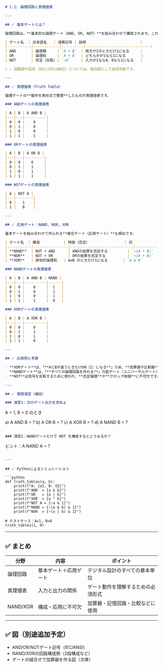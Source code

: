 ```markdown
# 1.2: 論理回路と真理値表

---

## ✅ 基本ゲートとは？

論理回路は、**基本的な論理ゲート（AND, OR, NOT）**を組み合わせて構成されます。これらはすべてのデジタルシステムの基礎となります。

| ゲート名  | 日本語名   | 演算記号 | 説明                         |
|-----------|------------|----------|------------------------------|
| AND       | 論理積     | `A • B`  | 両方が1のときだけ1になる     |
| OR        | 論理和     | `A + B`  | どちらかが1なら1になる       |
| NOT       | 否定（反転）| `¬A`     | 入力が1なら0、0なら1になる   |

> ⚠️ 回路図や記号（IEC/JIS/ANSI）については、後日図として追加可能です。

---

## ✅ 真理値表（Truth Table）

論理ゲートの**動作を表形式で整理**したものが真理値表です。

### ANDゲートの真理値表

| A | B | A AND B |
|---|---|----------|
| 0 | 0 |    0     |
| 0 | 1 |    0     |
| 1 | 0 |    0     |
| 1 | 1 |    1     |

### ORゲートの真理値表

| A | B | A OR B |
|---|---|---------|
| 0 | 0 |   0     |
| 0 | 1 |   1     |
| 1 | 0 |   1     |
| 1 | 1 |   1     |

### NOTゲートの真理値表

| A | NOT A |
|---|--------|
| 0 |   1    |
| 1 |   0    |

---

## ✅ 応用ゲート：NAND, NOR, XOR

基本ゲートを組み合わせて作られる**複合ゲート（応用ゲート）**も頻出です。

| ゲート名  | 構造           | 特徴（否定）                | 式             |
|-----------|----------------|-----------------------------|----------------|
| **NAND**  | NOT + AND      | ANDの結果を否定する         | `¬(A • B)`     |
| **NOR**   | NOT + OR       | ORの結果を否定する          | `¬(A + B)`     |
| **XOR**   | 排他的論理和   | A≠B のときだけ1になる       | `A ⊕ B`        |

### NANDゲートの真理値表

| A | B | A AND B | NAND |
|---|---|----------|------|
| 0 | 0 |    0     |  1   |
| 0 | 1 |    0     |  1   |
| 1 | 0 |    0     |  1   |
| 1 | 1 |    1     |  0   |

### XORゲートの真理値表

| A | B | A XOR B |
|---|---|----------|
| 0 | 0 |    0     |
| 0 | 1 |    1     |
| 1 | 0 |    1     |
| 1 | 1 |    0     |

---

## ✅ 応用例と考察

- **XORゲート**は、「**AとBが違うときだけON（1）になる**」ため、**加算器や比較器**に使われます。
- **NANDゲート**は、「**すべての論理回路を作れる**」万能ゲート（ユニバーサルゲート）です。
- **NOT**は信号を反転するために使われ、**否定論理**や**クロック制御**に不可欠です。

---

## ✅ 実践演習（補足）

### 演習1：次のゲート出力を求めよ

```
A = 1, B = 0 のとき

a) A AND B = ?
b) A OR B  = ?
c) A XOR B = ?
d) A NAND B = ?
```

### 演習2：NANDゲートだけで NOT を構成するとどうなるか？

```
ヒント：A NAND A = ?
```

---

## ✅ Pythonによるシミュレーション

```python
def truth_tables(a, b):
    print(f"A: {a}, B: {b}")
    print(f"AND  = {a & b}")
    print(f"OR   = {a | b}")
    print(f"XOR  = {a ^ b}")
    print(f"NOT A = {~a & 1}")
    print(f"NAND = {~(a & b) & 1}")
    print(f"NOR  = {~(a | b) & 1}")

# テストケース：A=1, B=0
truth_tables(1, 0)
```

---

## ✅ まとめ

| 分野      | 内容                 | ポイント                          |
|-----------|----------------------|-----------------------------------|
| 論理回路  | 基本ゲート＋応用ゲート | デジタル設計のすべての基本単位     |
| 真理値表  | 入力と出力の関係     | ゲート動作を理解するための必須形式 |
| NAND/XOR | 構成・応用に不可欠   | 加算器・記憶回路・比較などに使用  |

---

## ✅ 図（別途追加予定）

- AND/OR/NOTゲート記号（IEC/ANSI）
- NAND/XORの回路構成例（2段構成など）
- ゲートの組合せで加算器を作る図（次章）
```
